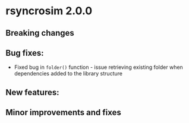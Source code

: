 # rsyncrosim 2.0.0

## Breaking changes


## Bug fixes:

* Fixed bug in `folder()` function - issue retrieving existing folder when dependencies added to the library structure

## New features:


## Minor improvements and fixes
